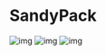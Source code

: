 # SandyPack 
![img](http://i.ibb.co/pR7dxcJ/Screenshot-1.png)
![img](https://i.ibb.co/zFMkt1L/Screenshot-2.png)
![img](https://i.ibb.co/y0JsrwB/Screenshot-3.png)
